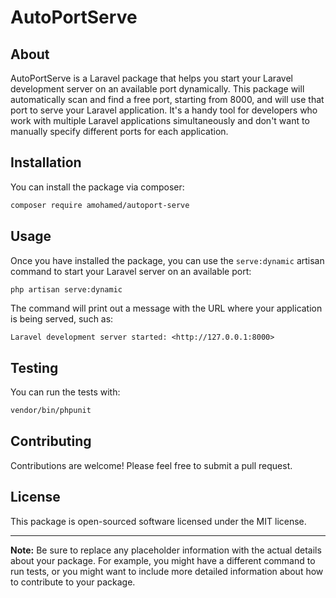 # AutoPortServe

## About

AutoPortServe is a Laravel package that helps you start your Laravel development server on an available port dynamically. This package will automatically scan and find a free port, starting from 8000, and will use that port to serve your Laravel application. It's a handy tool for developers who work with multiple Laravel applications simultaneously and don't want to manually specify different ports for each application.

## Installation

You can install the package via composer:

```bash
composer require amohamed/autoport-serve
```

## Usage

Once you have installed the package, you can use the `serve:dynamic` artisan command to start your Laravel server on an available port:

```bash
php artisan serve:dynamic
```

The command will print out a message with the URL where your application is being served, such as:

```
Laravel development server started: <http://127.0.0.1:8000>
```

## Testing

You can run the tests with:

```bash
vendor/bin/phpunit
```

## Contributing

Contributions are welcome! Please feel free to submit a pull request.

## License

This package is open-sourced software licensed under the MIT license.

---

**Note:** Be sure to replace any placeholder information with the actual details about your package. For example, you might have a different command to run tests, or you might want to include more detailed information about how to contribute to your package.